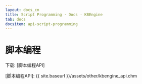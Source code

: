 ```yaml
---
layout: docs_cn
title: Script Programming · Docs · KBEngine
tab: docs
docsitem: api-script-programming
---
```


脚本编程
====================

下载: 
[脚本编程API]



[脚本编程API]: {{ site.baseurl }}/assets/other/kbengine_api.chm